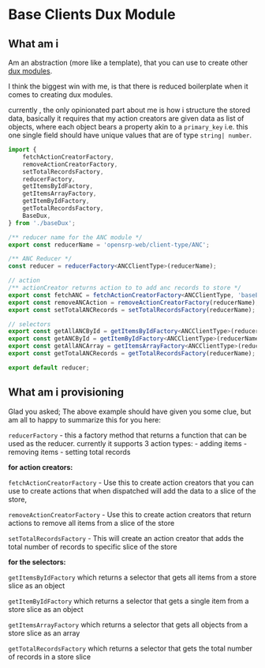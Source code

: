 # Base Clients Dux Module

## What am i

Am an abstraction (more like a template), that you can use to create other [dux modules](https://github.com/erikras/ducks-modular-redux).

I think the biggest win with me, is that there is reduced boilerplate when it comes to creating dux modules.

currently , the only opinionated part about me is how i structure the stored data, basically it requires that my action creators are given data as list of objects, where each object bears a property akin to a `primary_key` i.e. this one single field should have unique values that are of type `string| number`.

```typescript
import {
    fetchActionCreatorFactory,
    removeActionCreatorFactory,
    setTotalRecordsFactory,
    reducerFactory,
    getItemsByIdFactory,
    getItemsArrayFactory,
    getItemByIdFactory,
    getTotalRecordsFactory,
    BaseDux,
} from './baseDux';

/** reducer name for the ANC module */
export const reducerName = 'opensrp-web/client-type/ANC';

/** ANC Reducer */
const reducer = reducerFactory<ANCClientType>(reducerName);

// action
/** actionCreator returns action to to add anc records to store */
export const fetchANC = fetchActionCreatorFactory<ANCClientType, 'baseEntityId'>(reducerName);
export const removeANCAction = removeActionCreatorFactory(reducerName);
export const setTotalANCRecords = setTotalRecordsFactory(reducerName);

// selectors
export const getAllANCById = getItemsByIdFactory<ANCClientType>(reducerName);
export const getANCById = getItemByIdFactory<ANCClientType>(reducerName);
export const getAllANCArray = getItemsArrayFactory<ANCClientType>(reducerName);
export const getTotalANCRecords = getTotalRecordsFactory(reducerName);

export default reducer;
```

## What am i provisioning

Glad you asked; The above example should have given you some clue, but am all to happy to summarize this for you here:

`reducerFactory` - this a factory method that returns a function that can be used as the reducer.
currently it supports 3 action types: - adding items - removing items - setting total records

**for action creators:**

`fetchActionCreatorFactory` - Use this to create action creators that you can use to create actions that when dispatched will add the data to a slice of the store,

`removeActionCreatorFactory` - Use this to create action creators that return actions to remove all items from a slice of the store

`setTotalRecordsFactory` - This will create an action creator that adds the total number of records to specific slice of the store

**for the selectors:**

`getItemsByIdFactory` which returns a selector that gets all items from a store slice as an object

`getItemByIdFactory` which returns a selector that gets a single item from a store slice as an object

`getItemsArrayFactory` which returns a selector that gets all objects from a store slice as an array

`getTotalRecordsFactory` which returns a selector that gets the total number of records in a store slice
